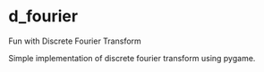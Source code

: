 # d_fourier
Fun with Discrete Fourier Transform

Simple implementation of discrete fourier transform using pygame.
